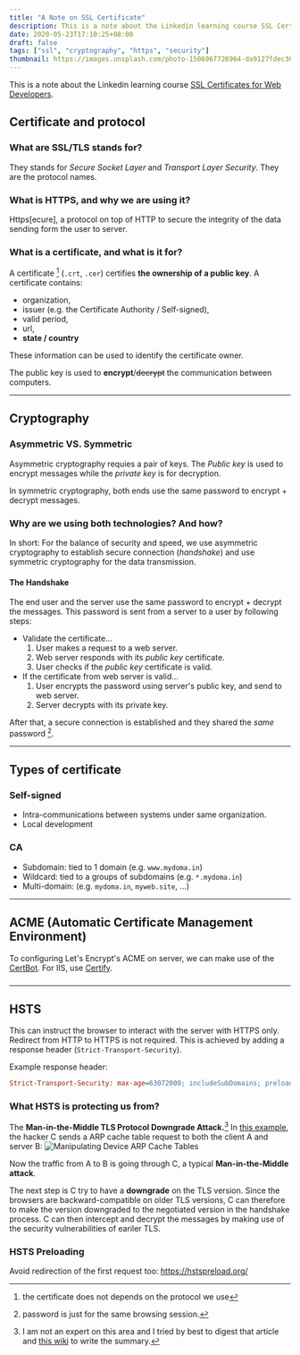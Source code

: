 ```yaml
---
title: "A Note on SSL Certificate"
description: This is a note about the Linkedin learning course SSL Certificates for Web Developers.
date: 2020-05-23T17:10:25+08:00
draft: false
tags: ["ssl", "cryptography", "https", "security"]
thumbnail: https://images.unsplash.com/photo-1506967726964-da9127fdec36?ixlib=rb-1.2.1&ixid=eyJhcHBfaWQiOjEyMDd9&auto=format&fit=crop&w=1000&q=60
---
```


This is a note about the Linkedin learning course [SSL Certificates for Web Developers](https://www.linkedin.com/learning/ssl-certificates-for-web-developers).

## Certificate and protocol

### What are SSL/TLS stands for?

They stands for *Secure Socket Layer* and *Transport Layer Security*. They are the protocol names.

### What is HTTPS, and why we are using it?

Https[ecure], a protocol on top of HTTP to secure the integrity of the data sending form the user to server. 

###  What is a certificate, and what is it for?

A certificate [^1] (`.crt`, `.cer`) certifies **the ownership of a public key**. A certificate contains:

- organization, 
- issuer (e.g. the Certificate Authority / Self-signed), 
- valid period, 
- url,
- **state / country**

These information can be used to identify the certificate owner.

The public key is used to **encrypt**/~~decrypt~~ the communication between computers.

---

## Cryptography

### Asymmetric VS. Symmetric

Asymmetric cryptography requies a pair of keys. The *Public key* is used to encrypt messages while the *private key* is for decryption. 

In symmetric cryptography, both ends use the same password to encrypt + decrypt messages.

### Why are we using both technologies? And how?

In short: For the balance of security and speed, we use asymmetric cryptography to establish secure connection (*handshake*) and use symmetric cryptography for the data transmission.

#### The Handshake

The end user and the server use the same password to encrypt + decrypt the messages. This password is sent from a server to a user by following steps:

- Validate the certificate...
  1. User makes a request to a web server.
  2. Web server responds with its *public key* certificate.
  3. User checks if the *public key* certificate is valid.
- If the certificate from web server is valid...
  1. User encrypts the password using server's public key, and send to web server.
  2. Server decrypts with its private key. 

After that, a secure connection is established and they shared the *same* password [^2].

---

## Types of certificate

### Self-signed

- Intra-communications between systems under same organization.
- Local development

### CA

- Subdomain: tied to 1 domain (e.g. `www.mydoma.in`)
- Wildcard: tied to a groups of subdomains (e.g. `*.mydoma.in`)
- Multi-domain: (e.g. `mydoma.in`, `myweb.site`, ...)

---

## ACME (Automatic Certificate Management Environment)

To configuring Let's Encrypt's ACME on server, we can make use of the [CertBot](https://certbot.eff.org/). For IIS, use [Certify](https://certifytheweb.com/).

### 

---

## HSTS

This can instruct the browser to interact with the server with HTTPS only. Redirect from HTTP to HTTPS is not required. This is achieved by adding a response header (`Strict-Transport-Security`).

Example response header:

```ini
Strict-Transport-Security: max-age=63072000; includeSubDomains; preload
```

### What HSTS is protecting us from?

The **Man-in-the-Middle TLS Protocol Downgrade Attack.**[^3] In [this example](https://www.praetorian.com/blog/man-in-the-middle-tls-ssl-protocol-downgrade-attack), the hacker C sends a ARP cache table request to both the client A and server B:
![Manipulating Device ARP Cache Tables](https://assets.website-files.com/58866caeabc83d5e7c574c74/5cdc9328fcbd747340785c63_20140811-mitm-attack.png)

Now the traffic from A to B is going through C, a typical **Man-in-the-Middle attack**.

The next step is C try to have a **downgrade** on the TLS version. Since the browsers are backward-compatible on older TLS versions, C can therefore to make the version downgraded to the negotiated version in the handshake process. C can then intercept and decrypt the messages by making use of the security vulnerabilities of eariler TLS.

### HSTS Preloading

Avoid redirection of the first request too: https://hstspreload.org/



[^1]: the certificate does not depends on the protocol we use
[^2]:password is just for the same browsing session.
[^3]: I am not an expert on this area and I tried by best to digest that article and [this wiki](https://en.m.wikipedia.org/wiki/Downgrade_attack) to write the summary.